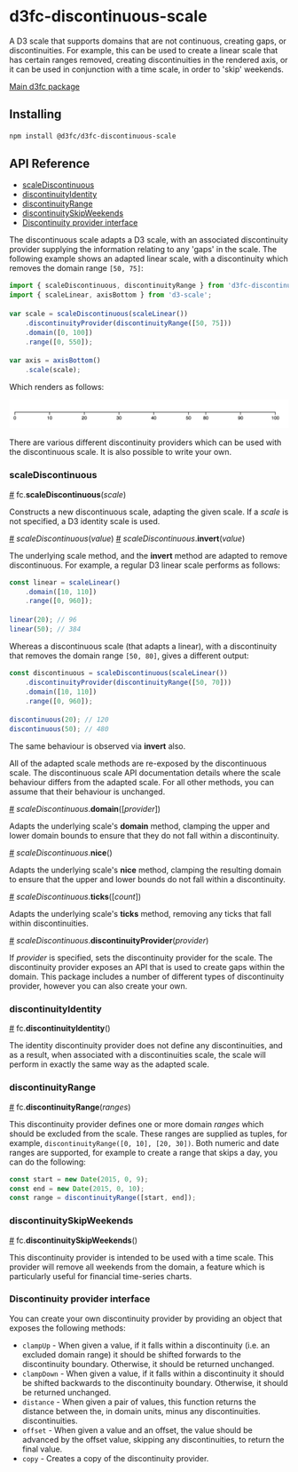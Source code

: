 # d3fc-discontinuous-scale

A D3 scale that supports domains that are not continuous, creating gaps, or discontinuities. For example, this can be used to create a linear scale that has certain ranges removed, creating discontinuities in the rendered axis, or it can be used in conjunction with a time scale, in order to 'skip' weekends.

[Main d3fc package](https://github.com/d3fc/d3fc)

## Installing

```bash
npm install @d3fc/d3fc-discontinuous-scale
```

## API Reference

* [scaleDiscontinuous](#scaleDiscontinuous)
* [discontinuityIdentity](#discontinuityIdentity)
* [discontinuityRange](#discontinuityRange)
* [discontinuitySkipWeekends](#discontinuitySkipWeekends)
* [Discontinuity provider interface](#discontinuity-provider-interface)

The discontinuous scale adapts a D3 scale, with an associated discontinuity provider supplying the information relating to any 'gaps' in the scale. The following example shows an adapted linear scale, with a discontinuity which removes the domain range `[50, 75]`:

```javascript
import { scaleDiscontinuous, discontinuityRange } from 'd3fc-discontinuous-scale';
import { scaleLinear, axisBottom } from 'd3-scale';

var scale = scaleDiscontinuous(scaleLinear())
    .discontinuityProvider(discontinuityRange([50, 75]))
    .domain([0, 100])
    .range([0, 550]);

var axis = axisBottom()
    .scale(scale);
```

Which renders as follows:

![](discontinuous-scale.png)

There are various different discontinuity providers which can be used with the discontinuous scale. It is also possible to write your own.

### scaleDiscontinuous

<a name="scaleDiscontinuous" href="#scaleDiscontinuous">#</a> fc.**scaleDiscontinuous**(*scale*)

Constructs a new discontinuous scale, adapting the given scale. If a *scale* is not specified, a D3 identity scale is used.

<a name="scaleDiscontinuous_" href="#scaleDiscontinuous_">#</a> *scaleDiscontinuous*(*value*)
<a name="scaleDiscontinuous_invert" href="#scaleDiscontinuous_invert">#</a> *scaleDiscontinuous*.**invert**(*value*)

The underlying scale method, and the **invert** method are adapted to remove discontinuous. For example, a regular D3 linear scale performs as follows:

```javascript
const linear = scaleLinear()
    .domain([10, 110])
    .range([0, 960]);

linear(20); // 96
linear(50); // 384
```

Whereas a discontinuous scale (that adapts a linear), with a discontinuity that removes the domain range `[50, 80]`, gives a different output:

```javascript
const discontinuous = scaleDiscontinuous(scaleLinear())
    .discontinuityProvider(discontinuityRange([50, 70]))
    .domain([10, 110])
    .range([0, 960]);

discontinuous(20); // 120
discontinuous(50); // 480
```

The same behaviour is observed via **invert** also.

All of the adapted scale methods are re-exposed by the discontinuous scale. The discontinuous scale API documentation details where the scale behaviour differs from the adapted scale. For all other methods, you can assume that their behaviour is unchanged.

<a name="scaleDiscontinuous_domain" href="#scaleDiscontinuous_domain">#</a> *scaleDiscontinuous*.**domain**([*provider*])

Adapts the underlying scale's **domain** method, clamping the upper and lower domain bounds to ensure that they do not fall within a discontinuity.

<a name="scaleDiscontinuous_nice" href="#scaleDiscontinuous_nice">#</a> *scaleDiscontinuous*.**nice**()

Adapts the underlying scale's **nice** method, clamping the resulting domain to ensure that the upper and lower bounds do not fall within a discontinuity.

<a name="scaleDiscontinuous_ticks" href="#scaleDiscontinuous_ticks">#</a> *scaleDiscontinuous*.**ticks**([*count*])

Adapts the underlying scale's **ticks** method, removing any ticks that fall within discontinuities.

<a name="scaleDiscontinuous_discontinuityProvider" href="#scaleDiscontinuous_discontinuityProvider">#</a> *scaleDiscontinuous*.**discontinuityProvider**(*provider*)

If *provider* is specified, sets the discontinuity provider for the scale. The discontinuity provider exposes an API that is used to create gaps within the domain. This package includes a number of different types of discontinuity provider, however you can also create your own.

### discontinuityIdentity

<a name="discontinuityIdentity" href="#discontinuityIdentity">#</a> fc.**discontinuityIdentity**()

The identity discontinuity provider does not define any discontinuities, and as a result, when associated with a discontinuities scale, the scale will perform in exactly the same way as the adapted scale.

### discontinuityRange

<a name="discontinuityRange" href="#discontinuityRange">#</a> fc.**discontinuityRange**(*ranges*)

This discontinuity provider defines one or more domain *ranges* which should be excluded from the scale. These ranges are supplied as tuples, for example, `discontinuityRange([0, 10], [20, 30])`. Both numeric and date ranges are supported, for example to create a range that skips a day, you can do the following:

```javascript
const start = new Date(2015, 0, 9);
const end = new Date(2015, 0, 10);
const range = discontinuityRange([start, end]);
```

### discontinuitySkipWeekends

<a name="discontinuitySkipWeekends" href="#discontinuitySkipWeekends">#</a> fc.**discontinuitySkipWeekends**()

This discontinuity provider is intended to be used with a time scale. This provider will remove all weekends from the domain, a feature which is particularly useful for financial time-series charts.

### Discontinuity provider interface

You can create your own discontinuity provider by providing an object that exposes the following methods:

 + `clampUp` - When given a value, if it falls within a discontinuity (i.e. an excluded domain range) it should be shifted forwards to the discontinuity boundary. Otherwise, it should be returned unchanged.
 + `clampDown` - When given a value, if it falls within a discontinuity it should be shifted backwards to the discontinuity boundary. Otherwise, it should be returned unchanged.
 + `distance` - When given a pair of values, this function returns the distance between the, in domain units, minus any discontinuities.
 discontinuities.
 + `offset` - When given a value and an offset, the value should be advanced by the offset value, skipping any discontinuities, to return the final value.
 + `copy` - Creates a copy of the discontinuity provider.
